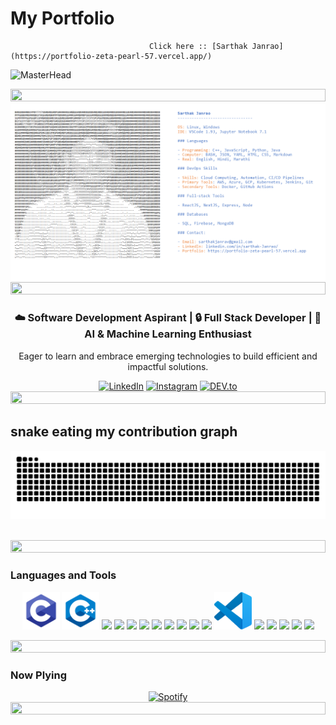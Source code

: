 # My Portfolio

                                   Click here :: [Sarthak Janrao](https://portfolio-zeta-pearl-57.vercel.app/)

<!--MasterHead-->
![MasterHead](https://user-images.githubusercontent.com/10498744/210012254-234538ff-d198-48aa-8964-37e6fd45d227.gif)

<img src="https://i.imgur.com/dBaSKWF.gif" height="20" width="100%">


<a href="https://github.com/Sarthakjanrao07/Sarthakjanrao07"> 
  <picture>
    <source media="(prefers-color-scheme: dark)" srcset="Slide2.PNG">
    <img alt="Andrew Grant's GitHub Profile README" src="Slide1.PNG">
  </picture>
</a>

<img src="https://i.imgur.com/dBaSKWF.gif" height="20" width="100%">

<h3 align="center"> ☁️ Software Development Aspirant | 🔒 Full Stack Developer | 🚀 AI & Machine Learning Enthusiast </h3>
<p align = "Center">Eager to learn and embrace emerging technologies to build efficient and impactful solutions.</p>
<p align="center">
<a href="https://www.linkedin.com/in/sarthak-janrao/" target="_blank"><img src="https://img.shields.io/badge/LinkedIn-%230077B5.svg?&style=flat-square&logo=linkedin&logoColor=white" alt="LinkedIn"></a>
<a href="https://www.instagram.com/Sarthakjanrav07/" target="_blank"><img src="https://img.shields.io/badge/Instagram-%23E4405F.svg?&style=flat-square&logo=instagram&logoColor=white" alt="Instagram"></a>
<!-- <a href="https://x.com/adimahangare" target="_blank"><img src="https://img.shields.io/twitter/follow/adimahangare" alt="Twitter"></a> -->
<!-- <a href="https://open.spotify.com/user/83gdkl8s76ryshcbdx4hda60g?si=yx2onNgbR1-n1lqBTEhIxQ" target="_blank"><img src="https://img.shields.io/badge/Spotify-%231ED760.svg?&style=flat-square&logo=spotify&logoColor=white" alt="Spotify"></a> -->
<a href="https://portfolio-zeta-pearl-57.vercel.app/" target="_blank"><img src="https://img.shields.io/badge/DEV-%230A0A0A.svg?&style=flat-square&logo=DEV.to&logoColor=white" alt="DEV.to"></a>
  
<!--<a href="https://twitter.com/adimahangare" target="_blank"><img align="center" src="https://raw.githubusercontent.com/rahuldkjain/github-profile-readme-generator/master/src/images/icons/Social/twitter.svg" alt="@adimahangare" height="30" width="40" /></a>
<a href="https://www.linkedin.com/in/adinath-mahangare-0b211b1b8/" target="_blank"><img align="center" src="https://raw.githubusercontent.com/rahuldkjain/github-profile-readme-generator/master/src/images/icons/Social/linked-in-alt.svg" alt="www.linkedin.com/in/adinath-mahangare-0b211b1b8" height="30" width="40" /></a>
<a href="https://www.instagram.com/adinathm7/" target="_blank"><img align="center" src="https://raw.githubusercontent.com/rahuldkjain/github-profile-readme-generator/master/src/images/icons/Social/instagram.svg" alt="@_ad.914" height="30" width="40" /></a></p>-->

<!--📏LINE-->
<img src="https://i.imgur.com/dBaSKWF.gif" height="20" width="100%">

## snake eating my contribution graph

![snake gif](https://github.com/Sarthakjanrao07/Sarthakjanrao07/blob/output/github-contribution-grid-snake-dark.svg)
<br><br>

<!--📏LINE-->
<img src="https://i.imgur.com/dBaSKWF.gif" height="20" width="100%">

<!--Languages and Tools-->
<h3 align="left">Languages and Tools</h3>
<p align="center">
<img src="./assets/c.png" width="60">
<img src="./assets/cpp.png" width="60">
<img src="https://www.vectorlogo.zone/logos/python/python-icon.svg" width="60">
<img src="https://www.vectorlogo.zone/logos/mysql/mysql-icon.svg" width="60">
<img src="https://www.vectorlogo.zone/logos/firebase/firebase-icon.svg" width="60">
<img src="https://www.vectorlogo.zone/logos/w3_html5/w3_html5-icon.svg" width="60">
<img src="https://www.vectorlogo.zone/logos/w3_css/w3_css-icon.svg" width="60"> 
<img src="https://www.vectorlogo.zone/logos/reactjs/reactjs-icon.svg" width="60">
<img src="https://www.vectorlogo.zone/logos/linux/linux-icon.svg" width="60">
<img src="https://www.vectorlogo.zone/logos/microsoft/microsoft-icon.svg" width="60">
<img src="https://www.vectorlogo.zone/logos/github/github-icon.svg" width="60">
<img src="https://raw.githubusercontent.com/github/explore/80688e429a7d4ef2fca1e82350fe8e3517d3494d/topics/visual-studio-code/visual-studio-code.png" width="60">
<img src="https://www.vectorlogo.zone/logos/jenkins/jenkins-icon.svg" width="60">
<img src="https://www.vectorlogo.zone/logos/kubernetes/kubernetes-icon.svg" width="60">
<img src="https://www.vectorlogo.zone/logos/docker/docker-icon.svg" width="60">
<img src="https://www.vectorlogo.zone/logos/microsoft_azure/microsoft_azure-icon.svg" width="60">
<img src="https://www.vectorlogo.zone/logos/google_cloud/google_cloud-icon.svg" width="60">
   
</p>

<!--📏LINE-->
<img src="https://i.imgur.com/dBaSKWF.gif" height="20" width="100%">

<h3 align="left">Now Plying</h3>
<div align="center">

  <a href="https://open.spotify.com/artist/1mYsTxnqsietFxj1OgoGbG?si=qn3fxdP-Qiu-KW5vPbe-Ew">
    <img src="https://novatorem.bgstatic.vercel.app/api/spotify" alt="Spotify">
  </a>

<!--   <a href="https://open.spotify.com/artist/1mYsTxnqsietFxj1OgoGbG?si=qn3fxdP-Qiu-KW5vPbe-Ew">
    <img src="https://novatorem.bgstatic.vercel.app/api/spotify" alt="Spotify">
  </a> -->

</div>


<img src="https://i.imgur.com/dBaSKWF.gif" height="20" width="100%">


<!--Connect with me-->

